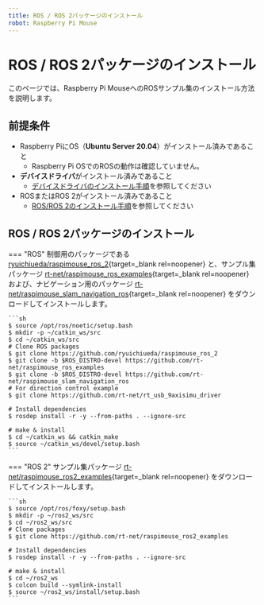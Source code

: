 ```yaml
---
title: ROS / ROS 2パッケージのインストール
robot: Raspberry Pi Mouse
---
```


# ROS / ROS 2パッケージのインストール

このページでは、Raspberry Pi MouseへのROSサンプル集のインストール方法を説明します。

## 前提条件

- Raspberry PiにOS（**Ubuntu Server 20.04**）がインストール済みであること
    - Raspberry Pi OSでのROSの動作は確認していません。
- **デバイスドライバ**がインストール済みであること
    - [デバイスドライバのインストール手順](../driver/install.md)を参照してください
- ROSまたはROS 2がインストール済みであること
    - [ROS/ROS 2のインストール手順](./install.md)を参照してください


## ROS / ROS 2パッケージのインストール

=== "ROS"
    制御用のパッケージである
    [ryuichiueda/raspimouse_ros_2](https://github.com/ryuichiueda/raspimouse_ros_2){target=_blank rel=noopener}
    と、サンプル集パッケージ
    [rt-net/raspimouse_ros_examples](https://github.com/rt-net/raspimouse_ros_examples){target=_blank rel=noopener}
    および、ナビゲーション用のパッケージ
    [rt-net/raspimouse_slam_navigation_ros](https://github.com/rt-net/raspimouse_slam_navigation_ros){target=_blank rel=noopener}
    をダウンロードしてインストールします。

    ```sh
    $ source /opt/ros/noetic/setup.bash
    $ mkdir -p ~/catkin_ws/src
    $ cd ~/catkin_ws/src
    # Clone ROS packages
    $ git clone https://github.com/ryuichiueda/raspimouse_ros_2
    $ git clone -b $ROS_DISTRO-devel https://github.com/rt-net/raspimouse_ros_examples 
    $ git clone -b $ROS_DISTRO-devel https://github.com/rt-net/raspimouse_slam_navigation_ros 
    # For direction control example
    $ git clone https://github.com/rt-net/rt_usb_9axisimu_driver

    # Install dependencies
    $ rosdep install -r -y --from-paths . --ignore-src      

    # make & install
    $ cd ~/catkin_ws && catkin_make
    $ source ~/catkin_ws/devel/setup.bash
    ```

=== "ROS 2"
    サンプル集パッケージ
    [rt-net/raspimouse_ros2_examples](https://github.com/rt-net/raspimouse_ros2_examples){target=_blank rel=noopener}
    をダウンロードしてインストールします。

    ```sh
    $ source /opt/ros/foxy/setup.bash
    $ mkdir -p ~/ros2_ws/src
    $ cd ~/ros2_ws/src
    # Clone packages
    $ git clone https://github.com/rt-net/raspimouse_ros2_examples

    # Install dependencies
    $ rosdep install -r -y --from-paths . --ignore-src

    # make & install
    $ cd ~/ros2_ws
    $ colcon build --symlink-install
    $ source ~/ros2_ws/install/setup.bash
    ```
